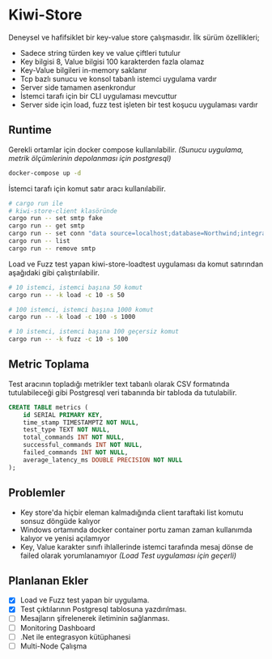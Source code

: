 # Kiwi-Store

Deneysel ve hafifsiklet bir key-value store çalışmasıdır. İlk sürüm özellikleri;

- Sadece string türden key ve value çiftleri tutulur
- Key bilgisi 8, Value bilgisi 100 karakterden fazla olamaz
- Key-Value bilgileri in-memory saklanır
- Tcp bazlı sunucu ve konsol tabanlı istemci uygulama vardır
- Server side tamamen asenkrondur
- İstemci tarafı için bir CLI uygulaması mevcuttur
- Server side için load, fuzz test işleten bir test koşucu uygulaması vardır

## Runtime

Gerekli ortamlar için docker compose kullanılabilir. _(Sunucu uygulama, metrik ölçümlerinin depolanması için postgresql)_

```bash
docker-compose up -d
```

İstemci tarafı için komut satır aracı kullanılabilir.

```bash
# cargo run ile
# kiwi-store-client klasöründe
cargo run -- set smtp fake
cargo run -- get smtp
cargo run -- set conn "data source=localhost;database=Northwind;integrated security=sspi"
cargo run -- list
cargo run -- remove smtp
```

Load ve Fuzz test yapan kiwi-store-loadtest uygulaması da komut satırından aşağıdaki gibi çalıştırılabilir.

```bash
# 10 istemci, istemci başına 50 komut
cargo run -- -k load -c 10 -s 50

# 100 istemci, istemci başına 1000 komut
cargo run -- -k load -c 100 -s 1000

# 10 istemci, istemci başına 100 geçersiz komut
cargo run -- -k fuzz -c 10 -s 100
```

## Metric Toplama

Test aracının topladığı metrikler text tabanlı olarak CSV formatında tutulabileceği gibi Postgresql veri tabanında bir tabloda da tutulabilir.

```sql
CREATE TABLE metrics (
    id SERIAL PRIMARY KEY,
    time_stamp TIMESTAMPTZ NOT NULL,
    test_type TEXT NOT NULL,
    total_commands INT NOT NULL,
    successful_commands INT NOT NULL,
    failed_commands INT NOT NULL,
    average_latency_ms DOUBLE PRECISION NOT NULL
);
```

## Problemler

- Key store'da hiçbir eleman kalmadığında client taraftaki list komutu sonsuz döngüde kalıyor
- Windows ortamında docker container portu zaman zaman kullanımda kalıyor ve yenisi açılamıyor
- Key, Value karakter sınıfı ihlallerinde istemci tarafında mesaj dönse de failed olarak yorumlanamıyor _(Load Test uygulaması için geçerli)_

## Planlanan Ekler

- [x] Load ve Fuzz test yapan bir uygulama.
- [x] Test çıktılarının Postgresql tablosuna yazdırılması.
- [ ] Mesajların şifrelenerek iletiminin sağlanması.
- [ ] Monitoring Dashboard
- [ ] .Net ile entegrasyon kütüphanesi
- [ ] Multi-Node Çalışma
